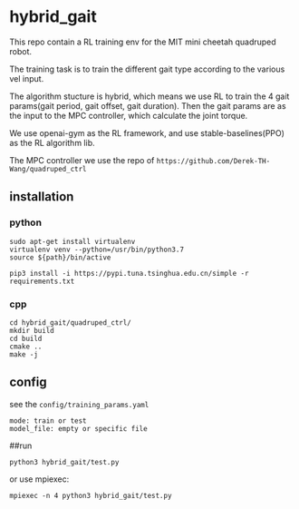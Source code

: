 # hybrid_gait

This repo contain a RL training env for the MIT mini cheetah quadruped robot.

The training task is to train the different gait type according to the various vel input.

The algorithm stucture is hybrid, which means we use RL to train the 4 gait params(gait period, gait offset, gait duration). Then the gait params are as the input to the MPC controller, which calculate the joint torque.

We use openai-gym as the RL framework, and use stable-baselines(PPO) as the RL algorithm lib.

The MPC controller we use the repo of ```https://github.com/Derek-TH-Wang/quadruped_ctrl```


## installation
### python
```
sudo apt-get install virtualenv
virtualenv venv --python=/usr/bin/python3.7
source ${path}/bin/active

pip3 install -i https://pypi.tuna.tsinghua.edu.cn/simple -r requirements.txt
```
### cpp
```
cd hybrid_gait/quadruped_ctrl/
mkdir build
cd build
cmake ..
make -j
```

## config
see the ```config/training_params.yaml```
```
mode: train or test
model_file: empty or specific file
```

##run

```
python3 hybrid_gait/test.py
```
or use mpiexec:
```
mpiexec -n 4 python3 hybrid_gait/test.py
```





